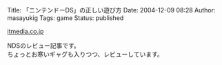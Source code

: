 Title: 「ニンテンドーDS」の正しい遊び方
Date: 2004-12-09 08:28
Author: masayukig
Tags: game
Status: published

[itmedia.co.jp](http://www.itmedia.co.jp/lifestyle/articles/0412/08/news005.html)

NDSのレビュー記事です。  
ちょっとお寒いギャグも入りつつ、レビューしています。
